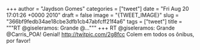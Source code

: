 
+++
author = "Jaydson Gomes"
categories = ["tweet"]
date = "Fri Aug 20 17:01:26 +0000 2010"
draft = false
image = "{TWEET_IMAGE}"
slug = "366bf9fedb34ae18cbe3dfb1cb47abfcff21f4a6"
tags = ["tweet"]
title = """RT @giseleramos: Grande @..."""
+++
RT @giseleramos: Grande @Carris_POA! Genial! http://twitpic.com/2g8fcc Colem em todos os ônibus, por favor!
